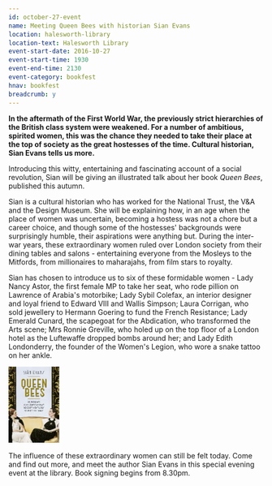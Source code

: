 ```yaml
---
id: october-27-event
name: Meeting Queen Bees with historian Sian Evans
location: halesworth-library
location-text: Halesworth Library
event-start-date: 2016-10-27
event-start-time: 1930
event-end-time: 2130
event-category: bookfest
hnav: bookfest
breadcrumb: y
---
```

**In the aftermath of the First World War, the previously strict hierarchies of the British class system were weakened. For a number of ambitious, spirited women, this was the chance they needed to take their place at the top of society as the great hostesses of the time. Cultural historian, Sian Evans tells us more.**

Introducing this witty, entertaining and fascinating account of a social revolution, Sian will be giving an illustrated talk about her book <cite>Queen Bees</cite>, published this autumn.

Sian is a cultural historian who has worked for the National Trust, the V&A and the Design Museum. She will be explaining how, in an age when the place of women was uncertain, becoming a hostess was not a chore but a career choice, and though some of the hostesses' backgrounds were surprisingly humble, their aspirations were anything but. During the inter-war years, these extraordinary women ruled over London society from their dining tables and salons - entertaining everyone from the Mosleys to the Mitfords, from millionaires to maharajahs, from film stars to royalty.

Sian has chosen to introduce us to six of these formidable women - Lady Nancy Astor, the first female MP to take her seat, who rode pillion on Lawrence of Arabia's motorbike; Lady Sybil Colefax, an interior designer and loyal friend to Edward VIII and Wallis Simpson; Laura Corrigan, who sold jewellery to Hermann Goering to fund the French Resistance; Lady Emerald Cunard, the scapegoat for the Abdication, who transformed the Arts scene; Mrs Ronnie Greville, who holed up on the top floor of a London hotel as the Luftewaffe dropped bombs around her; and Lady Edith Londonderry, the founder of the Women's Legion, who wore a snake tattoo on her ankle.

<img src="/images/article/sian-evans-queen-bees.jpg" alt="Queen Bees" class="{% include /c/img-float-right.html %}" />

The influence of these extraordinary women can still be felt today. Come and find out more, and meet the author Sian Evans in this special evening event at the library. Book signing begins from 8.30pm.
